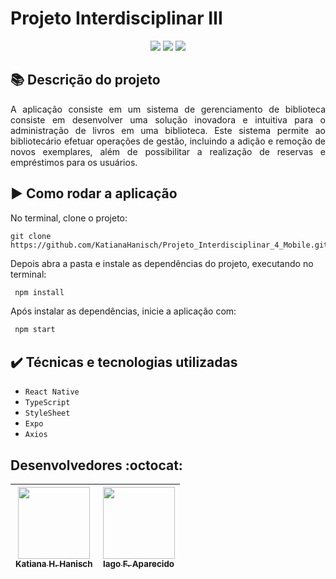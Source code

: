 # Projeto Interdisciplinar Ⅲ

<div align="center">
  <img src="https://img.shields.io/static/v1?label=&message=Next.js&color=black&style=for-the-badge&logo=next.js"/>
  <img src="https://img.shields.io/static/v1?label=&message=Prisma&color=blue&style=for-the-badge&logo=prisma"/>
  <img src="http://img.shields.io/static/v1?label=STATUS&message=CONCLUIDO&color=GREEN&style=for-the-badge"/>
</div>

## :books: Descrição do projeto 

<p align="justify">
A aplicação consiste em um sistema de gerenciamento de biblioteca consiste em desenvolver uma solução inovadora e intuitiva para o administração de livros em uma biblioteca. Este sistema permite ao bibliotecário efetuar operações de gestão, incluindo a adição e remoção de novos exemplares, além de possibilitar a realização de reservas e empréstimos para os usuários.
</p>



## :arrow_forward: Como rodar a aplicação 

No terminal, clone o projeto: 

```
git clone https://github.com/KatianaHanisch/Projeto_Interdisciplinar_4_Mobile.git
```

Depois abra a pasta e instale as dependências do projeto, executando no terminal:

```sh
 npm install
```

Após instalar as dependências, inicie a aplicação com:
```sh
 npm start
```

## ✔️ Técnicas e tecnologias utilizadas

- ``React Native``
- ``TypeScript``
- ``StyleSheet``
- ``Expo``
- ``Axios``

## Desenvolvedores :octocat:



| [<img src="https://avatars.githubusercontent.com/u/101157580?v=4" width=115><br><sub>Katiana H. Hanisch</sub>](https://github.com/KatianaHanisch) |  [<img src="https://avatars.githubusercontent.com/u/100394244?v=4" width=115><br><sub>Iago F. Aparecido</sub>](https://github.com/IagoAparecido) | 
| :---: | :---:   

